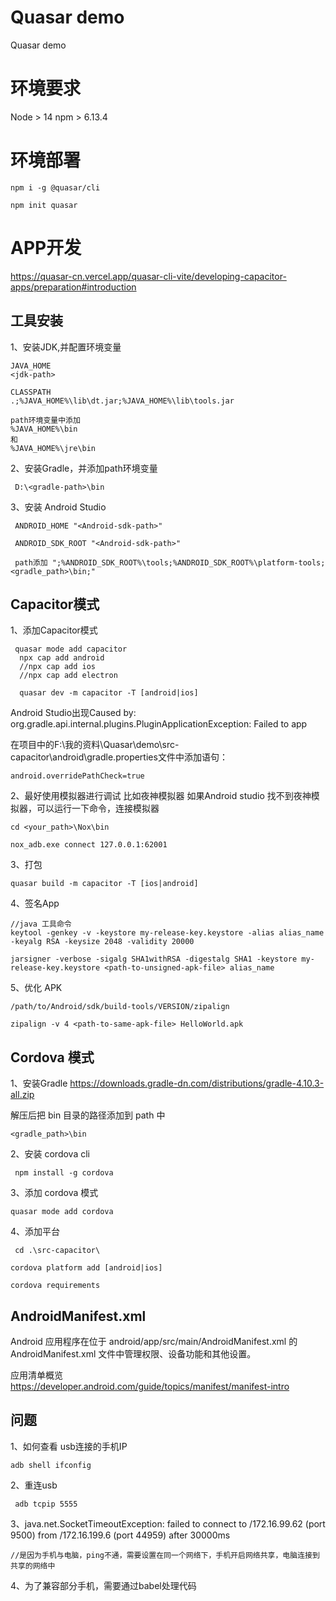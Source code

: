 # Quasar demo
Quasar demo

# 环境要求
Node > 14
npm >  6.13.4

# 环境部署
```
npm i -g @quasar/cli

npm init quasar
```

# APP开发
https://quasar-cn.vercel.app/quasar-cli-vite/developing-capacitor-apps/preparation#introduction

## 工具安装
1、安装JDK,并配置环境变量
```
JAVA_HOME
<jdk-path>

CLASSPATH
.;%JAVA_HOME%\lib\dt.jar;%JAVA_HOME%\lib\tools.jar

path环境变量中添加
%JAVA_HOME%\bin
和
%JAVA_HOME%\jre\bin

```
2、安装Gradle，并添加path环境变量
```
 D:\<gradle-path>\bin
```
3、安装 Android Studio 
```
 ANDROID_HOME "<Android-sdk-path>"

 ANDROID_SDK_ROOT "<Android-sdk-path>"

 path添加 ";%ANDROID_SDK_ROOT%\tools;%ANDROID_SDK_ROOT%\platform-tools;<gradle_path>\bin;"
```

## Capacitor模式
1、添加Capacitor模式
```
 quasar mode add capacitor
  npx cap add android
  //npx cap add ios
  //npx cap add electron

  quasar dev -m capacitor -T [android|ios]
```

Android Studio出现Caused by: org.gradle.api.internal.plugins.PluginApplicationException: Failed to app

在项目中的F:\我的资料\Quasar\demo\src-capacitor\android\gradle.properties文件中添加语句：

```
android.overridePathCheck=true
```

2、最好使用模拟器进行调试
比如夜神模拟器
如果Android studio 找不到夜神模拟器，可以运行一下命令，连接模拟器
```
cd <your_path>\Nox\bin

nox_adb.exe connect 127.0.0.1:62001
```


3、打包
```
quasar build -m capacitor -T [ios|android]
```
4、签名App
```
//java 工具命令
keytool -genkey -v -keystore my-release-key.keystore -alias alias_name -keyalg RSA -keysize 2048 -validity 20000

jarsigner -verbose -sigalg SHA1withRSA -digestalg SHA1 -keystore my-release-key.keystore <path-to-unsigned-apk-file> alias_name

```
5、优化 APK
```
/path/to/Android/sdk/build-tools/VERSION/zipalign

zipalign -v 4 <path-to-same-apk-file> HelloWorld.apk
```
##  Cordova 模式
1、安装Gradle
https://downloads.gradle-dn.com/distributions/gradle-4.10.3-all.zip

解压后把 bin 目录的路径添加到 path 中
```
<gradle_path>\bin
```
2、安装 cordova cli
```
 npm install -g cordova

```
3、添加 cordova 模式
```
quasar mode add cordova
```

4、添加平台
```
 cd .\src-capacitor\

cordova platform add [android|ios]

cordova requirements

```
## AndroidManifest.xml
Android 应用程序在位于 android/app/src/main/AndroidManifest.xml 的 AndroidManifest.xml 文件中管理权限、设备功能和其他设置。

应用清单概览 https://developer.android.com/guide/topics/manifest/manifest-intro


## 问题
1、如何查看 usb连接的手机IP
```
adb shell ifconfig
```
2、重连usb
```
 adb tcpip 5555
```
3、java.net.SocketTimeoutException: failed to connect to /172.16.99.62 (port 9500) from /172.16.199.6 (port 44959) after 30000ms
```
//是因为手机与电脑，ping不通，需要设置在同一个网络下，手机开启网络共享，电脑连接到共享的网络中
```
4、为了兼容部分手机，需要通过babel处理代码